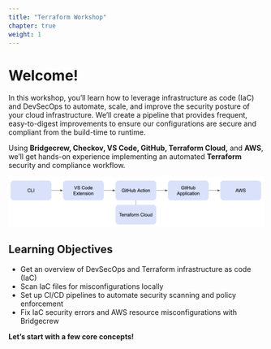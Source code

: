 ```yaml
---
title: "Terraform Workshop"
chapter: true
weight: 1
---
```


# Welcome!

In this workshop, you’ll learn how to leverage infrastructure as code (IaC) and DevSecOps to automate, scale, and improve the security posture of your cloud infrastructure. We’ll create a pipeline that provides frequent, easy-to-digest improvements to ensure our configurations are secure and compliant from the build-time to runtime.

Using **Bridgecrew, Checkov, VS Code, GitHub, Terraform Cloud,** and **AWS**, we’ll get hands-on experience implementing an automated **Terraform** security and compliance workflow.

![Diagram of workshop flow](./images/0_flow_diagram.png "Diagram of workshop flow")

## Learning Objectives
- Get an overview of DevSecOps and Terraform infrastructure as code (IaC)
- Scan IaC files for misconfigurations locally
- Set up CI/CD pipelines to automate security scanning and policy enforcement
- Fix IaC security errors and AWS resource misconfigurations with Bridgecrew

**Let’s start with a few core concepts!**
